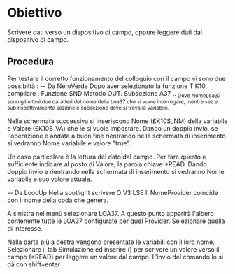 # Obiettivo
Scrivere dati verso un dispositivo di campo, oppure leggere dati dal dispositivo di campo.

## Procedura
Per testare il corretto funzionamento del colloquio con il campo vi sono due possibiltà : 
-- Da NeroVerde
Dopo aver selezionato la funzione T K10, compilare : 
Funzione SND
Metodo OUT.
Subsezione A37 <NomeLoa37>.<SEZ>.<SUB>
Dove NomeLoa37 sono gli ultimi due caratteri del nome della Loa37 che si vuole interrogare, mentre sez e sub rispettivamente sezione e subsezione dove si trova la variabile.

Nella schermata successiva si inseriscono  Nome (£K10S_NM) della variabile e Valore (£K10S_VA) che le si vuole impostare.
Dando un doppio invio, se l'operazione è andata a buon fine rientrando nella schermata di inserimento si vedranno Nome variabile e valore "true".

Un caso particolare è la lettura del dato dal campo. Per fare questo è sufficiente indicare al posto di Valore, la parola chiave *READ.
Dando doppio invio e rientrando nella schermata di inserimento si vedranno Nome variabile e suo valore attuale.

-- Da LoocUp
Nella spotlight scrivere O V3 LSE <NomeProvider>
Il NomeProvider coincide con il nome della coda che genera.

A sinistra nel menù selezionare LOA37.
A questo punto apparirà l'albero contenente tutte le LOA37 configurate per quel Provider. Selezionare quella di interesse.

Nella parte più a destra vengono presentate le variabili con il loro nome.
Selezionare il tab Simulazione ed inserire
<NomeVariabile>(<Valore>) per scrivere un valore verso il campo
<NomeVariabile>(*READ) per leggere un valore dal campo.
L'invio del comando lo si dà con shift+enter




